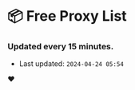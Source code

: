 # :package: Free Proxy List
### Updated every 15 minutes.

- Last updated: `2024-04-24 05:54`

:heart:
